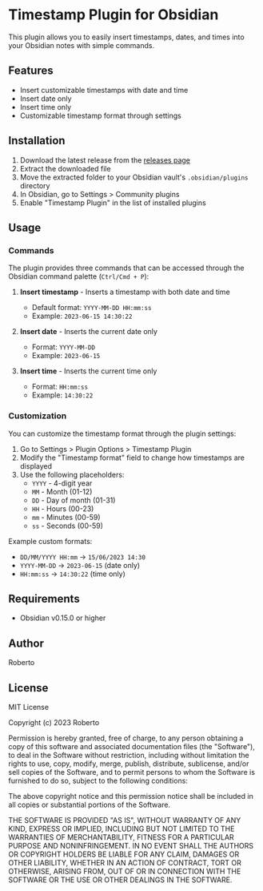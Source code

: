 # Timestamp Plugin for Obsidian

This plugin allows you to easily insert timestamps, dates, and times into your Obsidian notes with simple commands.

## Features

- Insert customizable timestamps with date and time
- Insert date only
- Insert time only
- Customizable timestamp format through settings

## Installation

1. Download the latest release from the [releases page](https://github.com/your-username/timestamp-plugin/releases)
2. Extract the downloaded file
3. Move the extracted folder to your Obsidian vault's `.obsidian/plugins` directory
4. In Obsidian, go to Settings > Community plugins
5. Enable "Timestamp Plugin" in the list of installed plugins

## Usage

### Commands

The plugin provides three commands that can be accessed through the Obsidian command palette (`Ctrl/Cmd + P`):

1. **Insert timestamp** - Inserts a timestamp with both date and time

   - Default format: `YYYY-MM-DD HH:mm:ss`
   - Example: `2023-06-15 14:30:22`

2. **Insert date** - Inserts the current date only

   - Format: `YYYY-MM-DD`
   - Example: `2023-06-15`

3. **Insert time** - Inserts the current time only
   - Format: `HH:mm:ss`
   - Example: `14:30:22`

### Customization

You can customize the timestamp format through the plugin settings:

1. Go to Settings > Plugin Options > Timestamp Plugin
2. Modify the "Timestamp format" field to change how timestamps are displayed
3. Use the following placeholders:
   - `YYYY` - 4-digit year
   - `MM` - Month (01-12)
   - `DD` - Day of month (01-31)
   - `HH` - Hours (00-23)
   - `mm` - Minutes (00-59)
   - `ss` - Seconds (00-59)

Example custom formats:

- `DD/MM/YYYY HH:mm` → `15/06/2023 14:30`
- `YYYY-MM-DD` → `2023-06-15` (date only)
- `HH:mm:ss` → `14:30:22` (time only)

## Requirements

- Obsidian v0.15.0 or higher

## Author

Roberto

## License

MIT License

Copyright (c) 2023 Roberto

Permission is hereby granted, free of charge, to any person obtaining a copy
of this software and associated documentation files (the "Software"), to deal
in the Software without restriction, including without limitation the rights
to use, copy, modify, merge, publish, distribute, sublicense, and/or sell
copies of the Software, and to permit persons to whom the Software is
furnished to do so, subject to the following conditions:

The above copyright notice and this permission notice shall be included in all
copies or substantial portions of the Software.

THE SOFTWARE IS PROVIDED "AS IS", WITHOUT WARRANTY OF ANY KIND, EXPRESS OR
IMPLIED, INCLUDING BUT NOT LIMITED TO THE WARRANTIES OF MERCHANTABILITY,
FITNESS FOR A PARTICULAR PURPOSE AND NONINFRINGEMENT. IN NO EVENT SHALL THE
AUTHORS OR COPYRIGHT HOLDERS BE LIABLE FOR ANY CLAIM, DAMAGES OR OTHER
LIABILITY, WHETHER IN AN ACTION OF CONTRACT, TORT OR OTHERWISE, ARISING FROM,
OUT OF OR IN CONNECTION WITH THE SOFTWARE OR THE USE OR OTHER DEALINGS IN THE
SOFTWARE.
